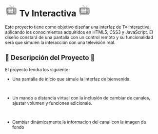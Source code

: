# <img src="./img/logo.jpg" alt="logo" width="40">  Tv Interactiva <img src="./img/logo.jpg" alt="logo" width="40">


<img align="right" scr="../img/fotoTv.png" width ="150"/>
Este proyecto tiene como objetivo diseñar una interfaz de Tv interactiva, aplicando los conocimientos adquiridos en HTML5, CSS3 y JavaScript. El diseño constará de una pantalla con un control remoto y su funcionalidad será que simulen la interacción con una televisión real.

## 📑 Descripción del Proyecto 📑

El proyecto tendra los siguiente: 

- Una pantalla de inicio que simule la interfaz de bienvenida.

<img scr="../img/panBlack.png" width ="150"/>
<img scr="../img/panOnv.png" width ="150"/>

- Un mando a distancia virtual con la inclusión de cambiar de canales, ajustar volumen y funciones adicionale.

<img scr="../img/control.png" width ="150"/>

- Cambiar dinámicamente la informacion del canal con la imagen de fondo 

<img scr="../img/canal1.png" width ="150"/>
<img scr="../img/depor.png" width ="150"/>